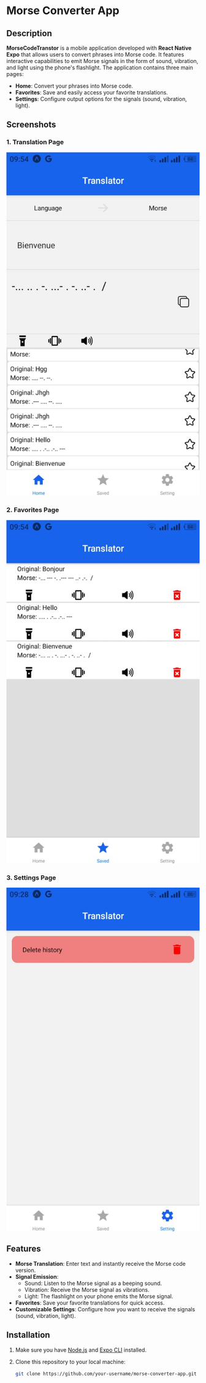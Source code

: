 # Morse Converter App

## Description

**MorseCodeTranstor** is a mobile application developed with **React Native Expo** that allows users to convert phrases into Morse code. It features interactive capabilities to emit Morse signals in the form of sound, vibration, and light using the phone's flashlight. The application contains three main pages:

- **Home**: Convert your phrases into Morse code.
- **Favorites**: Save and easily access your favorite translations.
- **Settings**: Configure output options for the signals (sound, vibration, light).

## Screenshots

### 1. Translation Page
<img src="assets/sceen/Home.jpg" alt="home" size="50">

### 2. Favorites Page
<img src="assets/sceen/favorites.jpg" alt="home" size="50">

### 3. Settings Page
<img src="assets/sceen/setting.jpg" alt="home" size="50">

## Features

- **Morse Translation**: Enter text and instantly receive the Morse code version.
- **Signal Emission**: 
  - Sound: Listen to the Morse signal as a beeping sound.
  - Vibration: Receive the Morse signal as vibrations.
  - Light: The flashlight on your phone emits the Morse signal.
- **Favorites**: Save your favorite translations for quick access.
- **Customizable Settings**: Configure how you want to receive the signals (sound, vibration, light).

## Installation

1. Make sure you have [Node.js](https://nodejs.org/en/) and [Expo CLI](https://docs.expo.dev/get-started/installation/) installed.
2. Clone this repository to your local machine:

   ```bash
   git clone https://github.com/your-username/morse-converter-app.git
